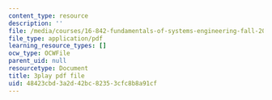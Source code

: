 ```yaml
---
content_type: resource
description: ''
file: /media/courses/16-842-fundamentals-of-systems-engineering-fall-2015/48423cbd3a2d42bc82353cfc8b8a91cf_d44SDevJYR0.pdf
file_type: application/pdf
learning_resource_types: []
ocw_type: OCWFile
parent_uid: null
resourcetype: Document
title: 3play pdf file
uid: 48423cbd-3a2d-42bc-8235-3cfc8b8a91cf
---
```


